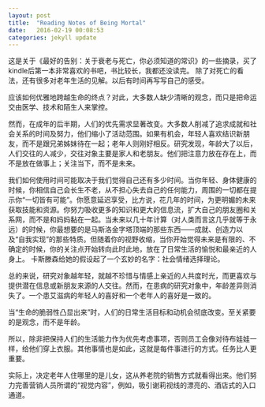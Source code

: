 ```yaml
---
layout: post
title:  "Reading Notes of Being Mortal"
date:   2016-02-19 00:08:53
categories: jekyll update
---
```


这是关于《最好的告别：关于衰老与死亡，你必须知道的常识》的一些摘录，买了kindle后第一本非常喜欢的书吧，书比较长，我都还没读完。
除了对死亡的看法，还有很多对老年生活的见解。以后有时间再写写自己的感受。



应该如何优雅地跨越生命的终点？对此，大多数人缺少清晰的观念，而只是把命运交由医学、技术和陌生人来掌控。

然而，在成年的后半期，人们的优先需求显著改变。大多数人削减了追求成就和社会关系的时间及努力，他们缩小了活动范围。如果有机会，年轻人喜欢结识新朋友，而不是跟兄弟姊妹待在一起；老年人则刚好相反。研究发现，年龄大了以后，人们交往的人减少，交往对象主要是家人和老朋友。他们把注意力放在存在上，而不是放在做事上；关注当下，而不是未来。

我们如何使用时间可能取决于我们觉得自己还有多少时间。当你年轻、身体健康的时候，你相信自己会长生不老，从不担心失去自己的任何能力，周围的一切都在提示你“一切皆有可能”。你愿意延迟享受，比方说，花几年的时间，为更明媚的未来获取技能和资源。你努力吸收更多的知识和更大的信息流，扩大自己的朋友圈和关系网，而不是和妈妈黏在一起。当未来以几十年计算（对人类而言这几乎就等于永远）的时候，你最想要的是马斯洛金字塔顶端的那些东西——成就、创造力以及“自我实现”的那些特质。但随着你的视野收缩，当你开始觉得未来是有限的、不确定的时候，你的关注点开始转向此时此地，放在了日常生活的愉悦和最亲近的人身上。 卡斯滕森给她的假设起了一个玄妙的名字：社会情绪选择理论。

总的来说，研究对象越年轻，就越不珍惜与情感上亲近的人共度时光，而更喜欢与提供潜在信息或新朋友来源的人交往。然而，在患病的研究对象中，年龄差异则消失了。一个患艾滋病的年轻人的喜好和一个老年人的喜好是一致的。

当“生命的脆弱性凸显出来”时，人们的日常生活目标和动机会彻底改变。至关紧要的是观念，而不是年龄。

所以，除非把保持人们的生活能力作为优先考虑事项，否则员工会像对待布娃娃一样，给他们穿上衣服。其他事情也是如此，这就是每件事进行的方式。任务比人更重要。

实际上，决定老年人住哪里的是儿女，这从养老院的销售方式就看得出来。他们努力完善营销人员所谓的“视觉内容”，例如，吸引谢莉视线的漂亮的、酒店式的入口通道。
